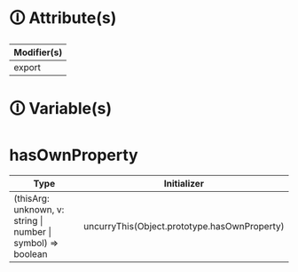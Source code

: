 # &#128712; Attribute(s)

| Modifier(s)                            |
|----------------------------------------|
| export |

# &#128712; Variable(s)

# hasOwnProperty

| Type                        | Initializer                       |
|-----------------------------|-----------------------------------|
| (thisArg: unknown, v: string &#124; number &#124; symbol) =&gt; boolean | uncurryThis(Object.prototype.hasOwnProperty) |